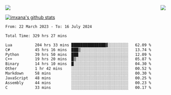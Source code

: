 <p>
  <a href="https://count.getloli.com/"><img src="https://count.getloli.com/get/@xana.readme?theme=moebooru-h"></a>
  <img src="https://weather-icon.journeyad.repl.co/@hangzhou?v=1" align="right">
</p>


<a href="https://github.com/imxana"><img align="center" src="https://github-readme-stats.vercel.app/api?username=imxana&show_icons=true&include_all_commits=true&hide_border=tru&custom_title=imxana%27s%20Github%20Stats" alt="imxana's github stats" /></a> 

<!--START_SECTION:waka-->

```txt
From: 22 March 2023 - To: 16 July 2024

Total Time: 329 hrs 27 mins

Lua          204 hrs 33 mins ███████████████▓░░░░░░░░░   62.09 %
C#           45 hrs 16 mins  ███▒░░░░░░░░░░░░░░░░░░░░░   13.74 %
Python       39 hrs 50 mins  ███░░░░░░░░░░░░░░░░░░░░░░   12.09 %
C++          19 hrs 20 mins  █▒░░░░░░░░░░░░░░░░░░░░░░░   05.87 %
Binary       14 hrs 10 mins  █░░░░░░░░░░░░░░░░░░░░░░░░   04.30 %
Other        1 hr 42 mins    ░░░░░░░░░░░░░░░░░░░░░░░░░   00.52 %
Markdown     58 mins         ░░░░░░░░░░░░░░░░░░░░░░░░░   00.30 %
JavaScript   48 mins         ░░░░░░░░░░░░░░░░░░░░░░░░░   00.25 %
Assembly     44 mins         ░░░░░░░░░░░░░░░░░░░░░░░░░   00.23 %
C            33 mins         ░░░░░░░░░░░░░░░░░░░░░░░░░   00.17 %
```

<!--END_SECTION:waka-->
